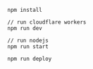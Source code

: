 ```
npm install

// run cloudflare workers
npm run dev

// run nodejs
npm run start
```

```
npm run deploy
```

